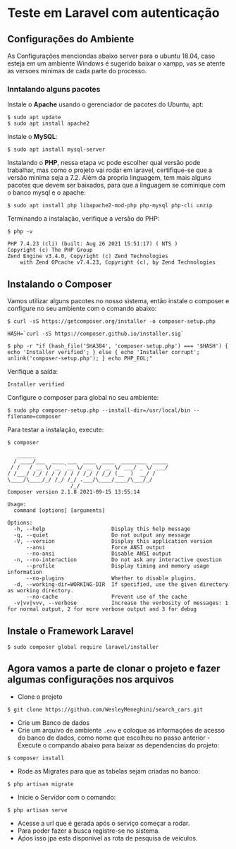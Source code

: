 # Teste em Laravel com autenticação

## Configurações do Ambiente

As Configurações menciondas abaixo server para o ubuntu 18.04, caso esteja em um ambiente Windows é sugerido baixar o xampp, vas se atente as versoes minimas de cada parte do processo.

### Inntalando alguns pacotes

Instale o **Apache** usando o gerenciador de pacotes do Ubuntu, apt:

```
$ sudo apt update
$ sudo apt install apache2
```

Instale o **MySQL**:

```
$ sudo apt install mysql-server
```

Instalando o **PHP**, nessa etapa vc pode escolher qual versão pode trabalhar, mas como o projeto vai rodar em laravel, certifique-se que a versão minima seja a 7.2.  Além da propria linguagem, tem mais alguns pacotes que devem ser baixados, para que a linguagem se cominique com o banco mysql e o apache:

```
$ sudo apt install php libapache2-mod-php php-mysql php-cli unzip
```

Terminando a instalação, verifique a versão do PHP:

```
$ php -v
```

```
PHP 7.4.23 (cli) (built: Aug 26 2021 15:51:17) ( NTS )
Copyright (c) The PHP Group
Zend Engine v3.4.0, Copyright (c) Zend Technologies
    with Zend OPcache v7.4.23, Copyright (c), by Zend Technologies
```

## Instalando o Composer

Vamos utilizar alguns pacotes no nosso sistema, então instale o composer e configure no seu ambiente com o comando abaixo:

```
$ curl -sS https://getcomposer.org/installer -o composer-setup.php
```

```
HASH=`curl -sS https://composer.github.io/installer.sig`
```

```
$ php -r "if (hash_file('SHA384', 'composer-setup.php') === '$HASH') { echo 'Installer verified'; } else { echo 'Installer corrupt'; unlink('composer-setup.php'); } echo PHP_EOL;"

```

Verifique a saída:
```
Installer verified
```

Configure o composer para global no seu ambiente:
```
$ sudo php composer-setup.php --install-dir=/usr/local/bin --filename=composer
```

Para testar a instalação, execute:
```
$ composer
```

```
   ______
  / ____/___  ____ ___  ____  ____  ________  _____
 / /   / __ \/ __ `__ \/ __ \/ __ \/ ___/ _ \/ ___/
/ /___/ /_/ / / / / / / /_/ / /_/ (__  )  __/ /
\____/\____/_/ /_/ /_/ .___/\____/____/\___/_/
                    /_/
Composer version 2.1.8 2021-09-15 13:55:14

Usage:
  command [options] [arguments]

Options:
  -h, --help                     Display this help message
  -q, --quiet                    Do not output any message
  -V, --version                  Display this application version
      --ansi                     Force ANSI output
      --no-ansi                  Disable ANSI output
  -n, --no-interaction           Do not ask any interactive question
      --profile                  Display timing and memory usage information
      --no-plugins               Whether to disable plugins.
  -d, --working-dir=WORKING-DIR  If specified, use the given directory as working directory.
      --no-cache                 Prevent use of the cache
  -v|vv|vvv, --verbose           Increase the verbosity of messages: 1 for normal output, 2 for more verbose output and 3 for debug

``` 

## Instale o Framework Laravel

```
$ sudo composer global require laravel/installer
```

## Agora vamos a parte de clonar o projeto e fazer algumas configurações nos arquivos 

- Clone o projeto
```
$ git clone https://github.com/WesleyMeneghini/search_cars.git
```
- Crie um Banco de dados
- Crie um arquivo de ambiente ```.env``` e coloque as informações de acesso do banco de dados, como nome que escolheu no passo anterior
-Execute o compando abaixo para baixar as dependencias do projeto:
```
$ composer install
```

- Rode as Migrates para que as tabelas sejam criadas no banco:
```
$ php artisan migrate
```

- Inicie o Servidor com o comando:

```
$ php artisan serve
```

- Acesse a url que é gerada após o serviço começar a rodar.
- Para poder fazer a busca registre-se no sistema.
- Aṕos isso jpa esta disponivel as rota de pesquisa de veiculos.


